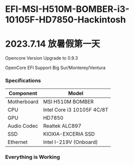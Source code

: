 # EFI-MSI-H510M-BOMBER-i3-10105F-HD7850-Hackintosh

# 2023.7.14 放暑假第一天
Opencore Version Upgrade to 0.9.3

OpenCore EFI
Support Big Sur/Monterey/Ventura
### Specifications
| Component | Model |
| --- | --- |
| Motherboard | MSI H510M BOMBER |
| CPU | Intel Core i3 10105F 4C/8T |
| GPU | HD7850 |
| Audio Codec | Realtek ALC897 |
| SSD | KIOXIA-EXCERIA SSD |
| Ethernet | Intel I-219V (Onboard) |

### Everything is Working
